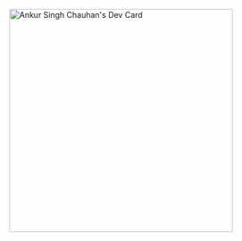 <a href="https://app.daily.dev/ankur"><img src="https://api.daily.dev/devcards/cbd0229bc9404a7386d3d72765ee4f58.png?r=qwz" width="400" alt="Ankur Singh Chauhan's Dev Card"/></a>

